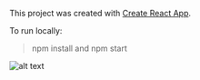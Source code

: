This project was created with [Create React App](https://github.com/facebook/create-react-app).

To run locally:
>npm install and npm start

![alt text](https://github.com/shubhamcodez/PharmaLandingPage/blob/capture.png?raw=true)
